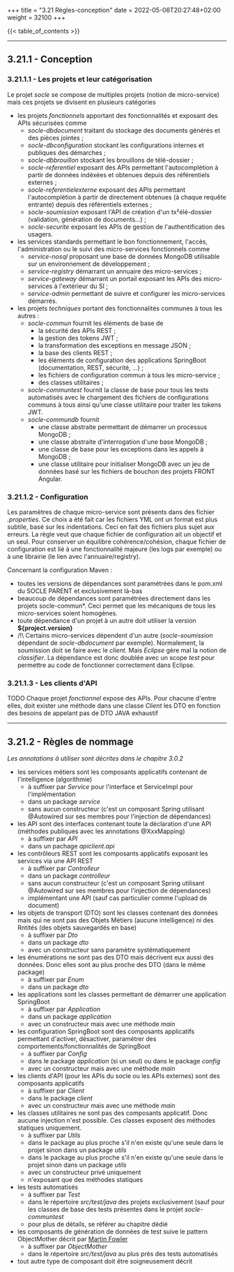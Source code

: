 +++
title = "3.21 Règles-conception"
date = 2022-05-06T20:27:48+02:00
weight = 32100
+++

{{< table_of_contents >}}

___
## 3.21.1 - Conception 

### 3.21.1.1 - Les projets et leur catégorisation
Le projet _socle_ se compose de multiples projets (notion de micro-service) mais ces projets se divisent en plusieurs catégories
* les projets _fonctionnels_ apportant des fonctionnalités et exposant des APIs sécurisées comme
  * _socle-dbdocument_ traitant du stockage des documents générés et des  pièces jointes ;
  * _socle-dbconfiguration_ stockant les configurations internes et publiques des démarches ;
  * _socle-dbbrouillon_ stockant les brouillons de télé-dossier ;
  * _socle-referentiel_ exposant des APIs permettant l'autocomplétion à partir de données indéxées et obtenues depuis des référentiels externes ;
  * _socle-referentielexterne_ exposant des APIs permettant l'autocomplétion à partir de directement obtenues (à chaque requête entrante) depuis des référentiels externes ;
  * _socle-soumission_ exposant l'API de création d'un tx²élé-dossier (validation, génération de documents...) ;
  * _socle-securite_ exposant les APIs de gestion de l'authentification des usagers.
* les services standards permettant le bon fonctionnement, l'accès, l'administration ou le suivi des micro-services fonctionnels comme
  * _service-nosql_ proposant une base de données MongoDB utilisable sur un environnement de développement ;
  * _service-registry_ démarrant un annuaire des micro-services ;
  * _service-gateway_ démarrant un portail exposant les APIs des micro-services à l'extérieur du SI ;
  * _service-admin_ permettant de suivre et configurer les micro-services démarrés.
* les projets _techniques_ portant des fonctionnalités communes à tous les autres :
  * _socle-commun_ fournit les éléments de base de
    * la sécurité des APIs REST ;
	* la gestion des tokens JWT ;
	* la transformation des exceptions en message JSON ;
	* la base des clients REST ;
	* les éléments de configuration des applications SpringBoot (documentation, REST, sécurité, ...) ;
	* les fichiers de configuration commun à tous les micro-service ;
	* des classes utilitaires ;
  * _socle-communtest_ fournit la classe de base pour tous les tests automatisés avec le chargement des fichiers de configurations communs à tous ainsi qu'une classe utilitaire pour traiter les tokens JWT.
  * _socle-commundb_ fournit 
    * une classe abstraite permettant de démarrer un processus MongoDB ;
	* une classe abstraite d'interrogation d'une base MongoDB ;
	* une classe de base pour les exceptions dans les appels à MongoDB ;
	* une classe utilitaire pour initialiser MongoDB avec un jeu de données basé sur les fichiers de bouchon des projets FRONT Angular.

### 3.21.1.2 - Configuration
Les paramètres de chaque micro-service sont présents dans des fichier _.properties_. Ce choix a été fait car les fichiers YML ont un format est plus subtile, basé sur les indentations. Ceci en fait des fichiers plus sujet aux erreurs.
La règle veut que chaque fichier de configuration ait un objectif et un seul. Pour conserver un équilibre cohérence/cohésion, chaque fichier de configuration est lié à une fonctionnalité majeure (les logs par exemple) ou à une librairie (le lien avec l'annuaire/registry).

Concernant la configuration Maven :
* toutes les versions de dépendances sont paramétrées dans le pom.xml du SOCLE PARENT et exclusivement là-bas
* beaucoup de dépendances sont paramétrées directement dans les projets socle-commun*. Ceci permet que les mécaniques de tous les micro-services soient homogènes.
* toute dépendance d'un projet à un autre doit utiliser la version **${project.version}**
* /!\ Certains micro-services dépendent d'un autre (_socle-soumission_ dépendant de _socle-dbdocument_ par exemple). Normalement, la soumission doit se faire avec le _<classifier>client</classifier>_. Mais _Eclipse_ gère mal la notion de _classifier_. La dépendance est donc doublée avec un scope _test_ pour permettre au code de fonctionner correctement dans Eclipse.

### 3.21.1.3 - Les clients d'API
TODO
Chaque projet _fonctionnel_ expose des APIs. Pour chacune d'entre elles, doit exister une méthode dans une classe _Client_
les DTO en fonction des besoins de appelant
pas de DTO JAVA exhaustif

___
## 3.21.2 - Règles de nommage
_Les annotations à utiliser sont décrites dans le chapitre 3.0.2_
* les services métiers sont les composants applicatifs contenant de l'intelligence (algorithmie)
  * à suffixer par _Service_ pour l'interface et ServiceImpl pour l'implémentation
  * dans un package _service_
  * sans aucun constructeur (c'est un composant Spring utilisant @Autowired sur ses membres pour l'injection de dépendances)
* les API sont des interfaces contenant toute la déclaration d'une API (méthodes publiques avec les annotations @XxxMapping)
  * à suffixer par _API_
  * dans un pachage _apiclient.api_
* les contrôleurs REST sont les composants applicatifs exposant les services via une API REST
  * à suffixer par _Controlleur_
  * dans un package _controlleur_
  * sans aucun constructeur (c'est un composant Spring utilisant @Autowired sur ses membres pour l'injection de dépendances)
  * implémentant une API (sauf cas particulier comme l'upload de document)
* les objets de transport (DTO) sont les classes contenant des données mais qui ne sont pas des Objets Métiers (aucune intelligence) ni des Rntités (des objets sauvegardés en base)
  * à suffixer par _Dto_
  * dans un package _dto_
  * avec un constructeur sans paramètre systématiquement
* les énumérations ne sont pas des DTO mais décrivent eux aussi des données. Donc elles sont au plus proche des DTO (dans le même package)
  * à suffixer par _Enum_
  * dans un package _dto_
* les applications sont les classes permettant de démarrer une application SpringBoot
  * à suffixer par _Application_
  * dans un package _application_
  * avec un constructeur mais avec une méthode _main_
* les configuration SpringBoot sont des composants applicatifs permettant d'activer, désactiver, paramétrer des comportements/fonctionnalités de SpringBoot
  * à suffixer par _Config_
  * dans le package _application_ (si un seul) ou dans le package _config_
  * avec un constructeur mais avec une méthode _main_
* les clients d'API (pour les APIs du socle ou les APIs externes) sont des composants applicatifs
  * à suffixer par _Client_
  * dans le package _client_
  * avec un constructeur mais avec une méthode _main_
* les classes utilitaires ne sont pas des composants applicatif. Donc aucune injection n'est possible. Ces classes exposent des méthodes statiques uniquement.
  * à suffixer par _Utils_
  * dans le package au plus proche s'il n'en existe qu'une seule dans le projet sinon dans un package _utils_
  * dans le package au plus proche s'il n'en existe qu'une seule dans le projet sinon dans un package _utils_
  * avec un constructeur privé uniquement
  * n'exposant que des méthodes statiques
* les tests automatisés
  * à suffixer par _Test_
  * dans le répertoire _src/test/java_ des projets exclusivement (sauf pour les classes de base des tests présentes dans le projet _socle-communtest_
  * pour plus de détails, se référer au chapitre dédié
* les composants de génération de données de test suive le pattern ObjectMother décrit par [Martin Fowler](https://martinfowler.com/bliki/ObjectMother.html)
  * à suffixer par _ObjectMother_
  * dans le répertoire _src/test/java_ au plus près des tests automatisés
* tout autre type de composant doit être soigneusement décrit
